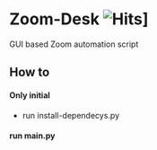 # Zoom-Desk ![Hits](https://hits.seeyoufarm.com/api/count/incr/badge.svg?url=https%3A%2F%2Fgithub.com%2FTomClesius%2FZoom-Desk%2F&count_bg=%2379C83D&title_bg=%23555555&icon=&icon_color=%23E7E7E7&title=hits&edge_flat=true)]

GUI based Zoom automation script

## How to

#### Only initial
- run install-dependecys.py

#### run main.py

